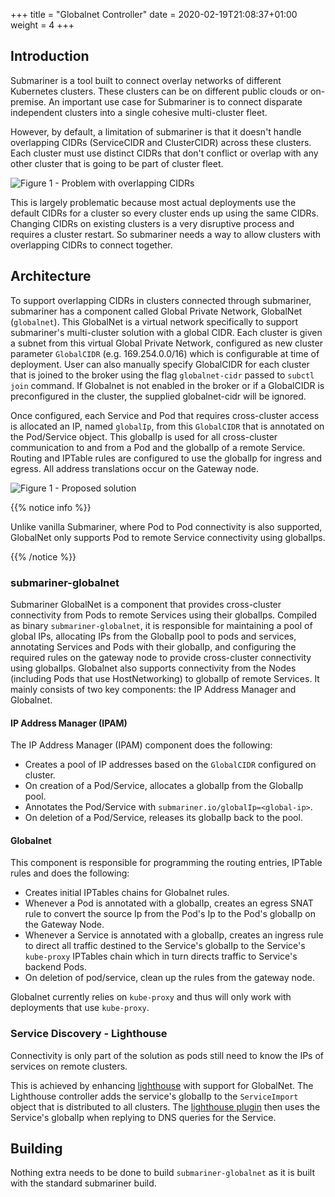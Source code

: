 +++
title = "Globalnet Controller"
date = 2020-02-19T21:08:37+01:00
weight = 4
+++
## Introduction

Submariner is a tool built to connect overlay networks of different
Kubernetes clusters. These clusters can be on different public clouds
or on-premise. An important use case for Submariner is to connect disparate
independent clusters into a single cohesive multi-cluster fleet.

However, by default, a limitation of submariner is that it doesn't handle
overlapping CIDRs (ServiceCIDR and ClusterCIDR) across these clusters.
Each cluster must use distinct CIDRs that don't conflict or overlap with any
other cluster that is going to be part of cluster fleet.

![Figure 1 - Problem with overlapping CIDRs](/images/globalnet/overlappingcidr-problem.png)

This is largely problematic because most actual deployments use the default CIDRs for a cluster so every cluster ends up using the same CIDRs. Changing CIDRs on existing clusters is a very disruptive process and requires a cluster restart. So submariner needs a way to allow clusters with overlapping CIDRs to connect together.

## Architecture

To support overlapping CIDRs in clusters connected through submariner, submariner has a component called Global Private Network, GlobalNet (`globalnet`). This GlobalNet is a virtual network specifically to support submariner's multi-cluster solution with a global CIDR. Each cluster is given a subnet from this virtual Global Private Network, configured as new cluster parameter `GlobalCIDR` (e.g. 169.254.0.0/16) which is configurable at time of deployment.
User can also manually specify GlobalCIDR for each cluster that is joined to the broker using the flag ```globalnet-cidr``` passed to ```subctl join``` command. If Globalnet is not enabled in the broker or if a GlobalCIDR is preconfigured in the cluster,  the supplied globalnet-cidr will be ignored.

Once configured, each Service and Pod that requires cross-cluster access is allocated an IP, named `globalIp`, from this `GlobalCIDR` that is annotated on the Pod/Service object. This globalIp is used for all cross-cluster communication to and from a Pod and the globalIp of a remote Service. Routing and IPTable rules are configured to use the globalIp for ingress and egress. All address translations occur on the Gateway node.

![Figure 1 - Proposed solution](/images/globalnet/overlappingcidr-solution.png)

{{% notice info %}}

Unlike vanilla Submariner, where Pod to Pod connectivity is also supported, GlobalNet only supports Pod to remote Service connectivity using globalIps.

{{% /notice %}}

### submariner-globalnet

Submariner GlobalNet is a component that provides cross-cluster connectivity from Pods to remote Services using their globalIps. Compiled as binary `submariner-globalnet`, it is responsible for maintaining a pool of global IPs, allocating IPs from the GlobalIp pool to pods and services, annotating Services and Pods with their globalIp, and configuring the required rules on the gateway node to provide cross-cluster connectivity using globalIps.
Globalnet also supports connectivity from the Nodes (including Pods that use HostNetworking) to globalIp of remote Services.
It mainly consists of two key components: the IP Address Manager and Globalnet.

#### IP Address Manager (IPAM)

The IP Address Manager (IPAM) component does the following:

* Creates a pool of IP addresses based on the `GlobalCIDR` configured on cluster.
* On creation of a Pod/Service, allocates a globalIp from the GlobalIp pool.
* Annotates the Pod/Service with `submariner.io/globalIp=<global-ip>`.
* On deletion of a Pod/Service, releases its globalIp back to the pool.

#### Globalnet

This component is responsible for programming the routing entries, IPTable rules and does the following:

* Creates initial IPTables chains for Globalnet rules.
* Whenever a Pod is annotated with a globalIp, creates an egress SNAT rule to convert the source Ip from the Pod's Ip to the Pod's globalIp on the Gateway Node.
* Whenever a Service is annotated with a globalIp, creates an ingress rule to direct all traffic destined to the Service's globalIp to the Service's `kube-proxy` IPTables chain which in turn directs traffic to Service's backend Pods.
* On deletion of pod/service, clean up the rules from the gateway node.

Globalnet currently relies on `kube-proxy` and thus will only work with deployments that use `kube-proxy`.

### Service Discovery - Lighthouse

Connectivity is only part of the solution as pods still need to know the IPs of services on remote clusters.

This is achieved by enhancing [lighthouse](https://github.com/submariner-io/lighthouse) with support for GlobalNet. The Lighthouse controller adds the service's globalIp to the `ServiceImport` object that is distributed to all clusters. The [lighthouse plugin](https://github.com/submariner-io/lighthouse/tree/master/plugin/lighthouse) then uses the Service's globalIp when replying to DNS queries for the Service.

## Building

Nothing extra needs to be done to build `submariner-globalnet` as it is built with the standard submariner build.
